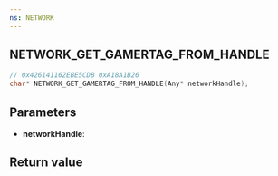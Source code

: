 ```yaml
---
ns: NETWORK
---
```

## NETWORK_GET_GAMERTAG_FROM_HANDLE

```c
// 0x426141162EBE5CDB 0xA18A1B26
char* NETWORK_GET_GAMERTAG_FROM_HANDLE(Any* networkHandle);
```


## Parameters
* **networkHandle**: 

## Return value
